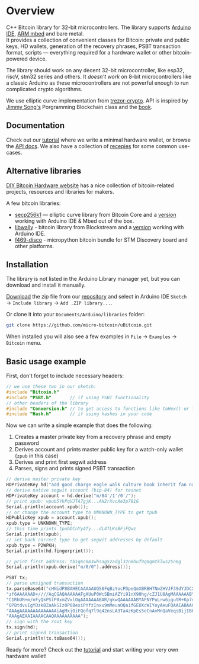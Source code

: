 # Overview

C++ Bitcoin library for 32-bit microcontrollers. The library supports [Arduino IDE](https://www.arduino.cc/), [ARM mbed](https://www.mbed.com/en/) and bare metal.<br>
It provides a collection of convenient classes for Bitcoin: private and public keys, HD wallets, generation of the recovery phrases, PSBT transaction format, scripts — everything required for a hardware wallet or other bitcoin-powered device.

The library should work on any decent 32-bit microcontroller, like esp32, riscV, stm32 series and others. It *doesn't work* on 8-bit microcontrollers like a classic Arduino as these microcontrollers are not powerful enough to run complicated crypto algorithms.

We use elliptic curve implementation from [trezor-crypto](https://github.com/trezor/trezor-firmware/tree/master/crypto). API is inspired by [Jimmy Song's](https://github.com/jimmysong/) Porgramming Blockchain class and the [book](https://github.com/jimmysong/programmingbitcoin).

## Documentation

Check out our [tutorial](tutorial/README.md) where we write a minimal hardware wallet, or browse the [API docs](api/README.md). We also have a collection of [recepies](recepies/README.md) for some common use-cases.

## Alternative libraries

[DIY Bitcoin Hardware website](https://diybitcoinhardware.com/) has a nice collection of bitcoin-related projects, resources and libraries for makers.

A few bitcoin libraries:

- [secp256k1](https://github.com/bitcoin-core/secp256k1) — elliptic curve library  from Bitcoin Core and a [version](https://github.com/diybitcoinhardware/secp256k1-embedded) working with Arduino IDE & Mbed out of the box.
- [libwally](https://github.com/ElementsProject/libwally-core/) - bitcoin library from Blockstream and a [version](https://github.com/diybitcoinhardware/libwally-embedded) working with Arduino IDE.
- [f469-disco](https://github.com/diybitcoinhardware/f469-disco) - micropython bitcoin bundle for STM Discovery board and other platforms.

## Installation

The library is not listed in the Arduino Library manager yet, but you can download and install it manually.

[Download](https://github.com/micro-bitcoin/uBitcoin/archive/master.zip) the zip file from our [repository](https://github.com/micro-bitcoin/uBitcoin/) and select in Arduino IDE `Sketch` → `Include library` → `Add .ZIP library...`.

Or clone it into your `Documents/Arduino/libraries` folder:

```sh
git clone https://github.com/micro-bitcoin/uBitcoin.git
```

When installed you will also see a few examples in `File` → `Examples` → `Bitcoin` menu.

## Basic usage example

First, don't forget to include necessary headers:

```cpp
// we use these two in our sketch:
#include "Bitcoin.h"
#include "PSBT.h"       // if using PSBT functionality
// other headers of the library
#include "Conversion.h" // to get access to functions like toHex() or fromBase64()
#include "Hash.h"       // if using hashes in your code
```

Now we can write a simple example that does the following:

1. Creates a master private key from a recovery phrase and empty password
2. Derives account and prints master public key for a watch-only wallet (`zpub` in this case)
3. Derives and print first segwit address
4. Parses, signs and prints signed PSBT transaction

```cpp
// derive master private key
HDPrivateKey hd("add good charge eagle walk culture book inherit fan nature seek repair", "");
// derive native segwit account (bip-84) for tesnet
HDPrivateKey account = hd.derive("m/84'/1'/0'/");
// print xpub: vpub5YkPqVJTA7gjK...AH2rXvcAe3p781G
Serial.println(account.xpub());
// or change the account type to UNKNOWN_TYPE to get tpub
HDPublicKey xpub = account.xpub();
xpub.type = UNKNOWN_TYPE;
// this time prints tpubDCnYy4Ty...dL4fLKsBFjFQwz
Serial.println(xpub);
// set back correct type to get segwit addresses by default
xpub.type = P2WPKH;
Serial.println(hd.fingerprint());

// print first address: tb1q6c8m3whsag5zadgl32nmhuf9q0qmtklws25n6g
Serial.println(xpub.derive("m/0/0").address());

PSBT tx;
// parse unsigned transaction
tx.parseBase64("cHNidP8BAHECAAAAAUQS8FqBzYocPDpeQmXBRBH7NwZHVJF39dYJDCXxq"
"zf6AAAAAAD+////AqCGAQAAAAAAFgAUuP0WcSBmiAZYi91nX90hg/cZJ1U8AgMAAAAAABYAF"
"C1RhUR+m/nFyQkPSlP0xmZVxlOqAAAAAAABAR/gkwQAAAAAABYAFNYPuLrw6igutR+Kp7vxJ"
"QPBtdvuIgYDzkBZaAkSIz0P0BexiPYfzInxu9mMeuaOQa1fGEUXcWIYoyAeuFQAAIABAACAA"
"AAAgAAAAAAAAAAAAAAiAgMxjOiFQofq7l9q42nsLA3Ta4zKpEs5eCnAvMnQaVeqsBijIB64V"
"AAAgAEAAIAAAACAAQAAAAAAAAAA");
// sign with the root key
tx.sign(hd);
// print signed transaction
Serial.println(tx.toBase64());
```

Ready for more? Check out the [tutorial](tutorial/README.md) and start writing your very own hardware wallet!